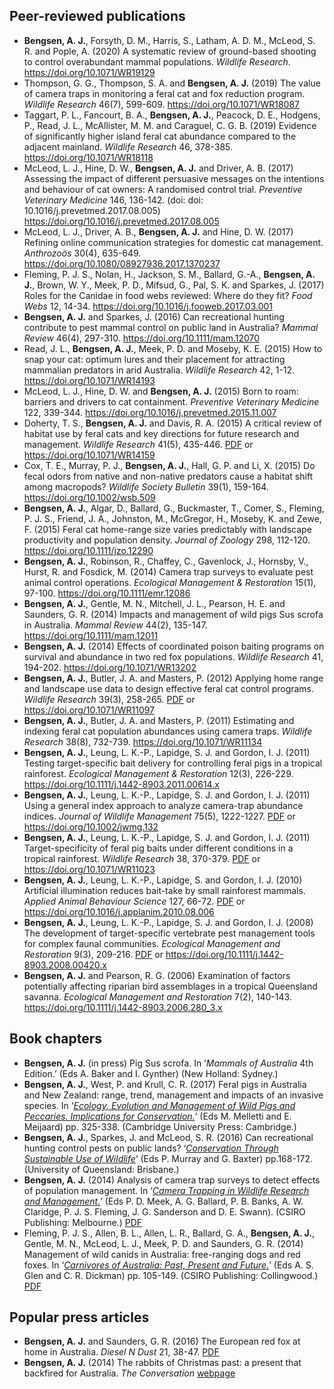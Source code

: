 Peer-reviewed publications
--------------------------

-   **Bengsen, A. J.**, Forsyth, D. M., Harris, S., Latham, A. D. M.,
    McLeod, S. R. and Pople, A. (2020) A systematic review of
    ground-based shooting to control overabundant mammal populations.
    *Wildlife Research*.
    <a href="https://doi.org/10.1071/WR19129" class="uri">https://doi.org/10.1071/WR19129</a>
-   Thompson, G. G., Thompson, S. A. and **Bengsen, A. J.** (2019) The
    value of camera traps in monitoring a feral cat and fox reduction
    program. *Wildlife Research* 46(7), 599-609.
    <a href="https://doi.org/10.1071/WR18087" class="uri">https://doi.org/10.1071/WR18087</a>
-   Taggart, P. L., Fancourt, B. A., **Bengsen, A. J.**, Peacock, D. E.,
    Hodgens, P., Read, J. L., McAllister, M. M. and Caraguel, C. G. B.
    (2019) Evidence of significantly higher island feral cat abundance
    compared to the adjacent mainland. *Wildlife Research* 46, 378-385.
    <a href="https://doi.org/10.1071/WR18118" class="uri">https://doi.org/10.1071/WR18118</a>
-   McLeod, L. J., Hine, D. W., **Bengsen, A. J.** and Driver, A.
    B. (2017) Assessing the impact of different persuasive messages on
    the intentions and behaviour of cat owners: A randomised control
    trial. *Preventive Veterinary Medicine* 146, 136-142. (doi: doi:
    10.1016/j.prevetmed.2017.08.005)
    <a href="https://doi.org/10.1016/j.prevetmed.2017.08.005" class="uri">https://doi.org/10.1016/j.prevetmed.2017.08.005</a>
-   McLeod, L. J., Driver, A. B., **Bengsen, A. J.** and Hine, D.
    W. (2017) Refining online communication strategies for domestic cat
    management. *Anthrozoös* 30(4), 635-649.
    <a href="https://doi.org/10.1080/08927936.2017.1370237" class="uri">https://doi.org/10.1080/08927936.2017.1370237</a>
-   Fleming, P. J. S., Nolan, H., Jackson, S. M., Ballard, G.-A.,
    **Bengsen, A. J.**, Brown, W. Y., Meek, P. D., Mifsud, G., Pal, S. K. and
    Sparkes, J. (2017) Roles for the Canidae in food webs reviewed:
    Where do they fit? *Food Webs* 12, 14-34.
    <a href="https://doi.org/10.1016/j.fooweb.2017.03.001" class="uri">https://doi.org/10.1016/j.fooweb.2017.03.001</a>
-   **Bengsen, A. J.** and Sparkes, J. (2016) Can recreational hunting
    contribute to pest mammal control on public land in Australia?
    *Mammal Review* 46(4), 297-310.
    <a href="https://doi.org/10.1111/mam.12070" class="uri">https://doi.org/10.1111/mam.12070</a>
-   Read, J. L., **Bengsen, A. J.**, Meek, P. D. and Moseby, K.
    E. (2015) How to snap your cat: optimum lures and their placement
    for attracting mammalian predators in arid Australia. *Wildlife
    Research* 42, 1-12.
    <a href="https://doi.org/10.1071/WR14193" class="uri">https://doi.org/10.1071/WR14193</a>
-   McLeod, L. J., Hine, D. W. and **Bengsen, A. J.** (2015) Born to
    roam: barriers and drivers to cat containment. *Preventive
    Veterinary Medicine* 122, 339-344.
    <a href="https://doi.org/10.1016/j.prevetmed.2015.11.007" class="uri">https://doi.org/10.1016/j.prevetmed.2015.11.007</a>
-   Doherty, T. S., **Bengsen, A. J.** and Davis, R. A. (2015) A
    critical review of habitat use by feral cats and key directions for
    future research and management. *Wildlife Research* 41(5), 435-446.
    [PDF](https://ro.ecu.edu.au/cgi/viewcontent.cgi?referer=https://scholar.google.com/&httpsredir=1&article=1350&context=ecuworkspost2013)
    or
    <a href="https://doi.org/10.1071/WR14159" class="uri">https://doi.org/10.1071/WR14159</a>
-   Cox, T. E., Murray, P. J., **Bengsen, A. J.**, Hall, G. P. and
    Li, X. (2015) Do fecal odors from native and non-native predators
    cause a habitat shift among macropods? *Wildlife Society Bulletin*
    39(1), 159-164.
    <a href="https://doi.org/10.1002/wsb.509" class="uri">https://doi.org/10.1002/wsb.509</a>
-   **Bengsen, A. J.**, Algar, D., Ballard, G., Buckmaster, T., Comer,
    S., Fleming, P. J. S., Friend, J. A., Johnston, M., McGregor, H.,
    Moseby, K. and Zewe, F. (2015) Feral cat home-range size varies
    predictably with landscape productivity and population density.
    *Journal of Zoology* 298, 112-120.
    <a href="https://doi.org/10.1111/jzo.12290" class="uri">https://doi.org/10.1111/jzo.12290</a>
-   **Bengsen, A. J.**, Robinson, R., Chaffey, C., Gavenlock, J.,
    Hornsby, V., Hurst, R. and Fosdick, M. (2014) Camera trap surveys to
    evaluate pest animal control operations. *Ecological Management &
    Restoration* 15(1), 97-100.
    <a href="https://doi.org/10.1111/emr.12086" class="uri">https://doi.org/10.1111/emr.12086</a>
-   **Bengsen, A. J.**, Gentle, M. N., Mitchell, J. L., Pearson, H. E.
    and Saunders, G. R. (2014) Impacts and management of wild pigs Sus
    scrofa in Australia. *Mammal Review* 44(2), 135-147.
    <a href="https://doi.org/10.1111/mam.12011" class="uri">https://doi.org/10.1111/mam.12011</a>
-   **Bengsen, A. J.** (2014) Effects of coordinated poison baiting
    programs on survival and abundance in two red fox populations.
    *Wildlife Research* 41, 194-202.
    <a href="https://doi.org/10.1071/WR13202" class="uri">https://doi.org/10.1071/WR13202</a>
-   **Bengsen, A. J.**, Butler, J. A. and Masters, P. (2012) Applying
    home range and landscape use data to design effective feral cat
    control programs. *Wildlife Research* 39(3), 258-265.
    [PDF](https://www.researchgate.net/profile/Andrew_Bengsen/publication/230563548_Applying_home-range_and_landscape-use_data_to_design_effective_feral-cat_control_programs/links/0912f50187c04dc4b2000000/Applying-home-range-and-landscape-use-data-to-design-effective-feral-cat-control-programs.pdf)
    or
    <a href="https://doi.org/10.1071/WR11097" class="uri">https://doi.org/10.1071/WR11097</a>
-   **Bengsen, A. J.**, Butler, J. A. and Masters, P. (2011) Estimating
    and indexing feral cat population abundances using camera traps.
    *Wildlife Research* 38(8), 732-739.
    <a href="https://doi.org/10.1071/WR11134" class="uri">https://doi.org/10.1071/WR11134</a>
-   **Bengsen, A. J.**, Leung, L. K.-P., Lapidge, S. J. and Gordon, I.
    J. (2011) Testing target-specific bait delivery for controlling
    feral pigs in a tropical rainforest. *Ecological Management &
    Restoration* 12(3), 226-229.
    <a href="https://doi.org/10.1111/j.1442-8903.2011.00614.x" class="uri">https://doi.org/10.1111/j.1442-8903.2011.00614.x</a>
-   **Bengsen, A. J.**, Leung, L. K.-P., Lapidge, S. J. and Gordon, I.
    J. (2011) Using a general index approach to analyze camera-trap
    abundance indices. *Journal of Wildlife Management* 75(5),
    1222-1227.
    [PDF](https://search.proquest.com/docview/919424978/fulltextPDF/D21AF78ACEF84347PQ/1?accountid=28297)
    or
    <a href="https://doi.org/10.1002/jwmg.132" class="uri">https://doi.org/10.1002/jwmg.132</a>
-   **Bengsen, A. J.**, Leung, L. K.-P., Lapidge, S. J. and Gordon, I.
    J. (2011) Target-specificity of feral pig baits under different
    conditions in a tropical rainforest. *Wildlife Research* 38,
    370-379. [PDF](https://www.researchgate.net/publication/230563552_Target-specificity_of_feral_pig_baits_under_different_conditions_in_a_tropical_rainforest) or 
    <a href="https://doi.org/10.1071/WR11023" class="uri">https://doi.org/10.1071/WR11023</a> 
-   **Bengsen, A. J.**, Leung, L. K.-P., Lapidge, S. and Gordon, I.
    J. (2010) Artificial illumination reduces bait-take by small
    rainforest mammals. *Applied Animal Behaviour Science* 127, 66-72.
    [PDF](https://s3.amazonaws.com/academia.edu.documents/49908109/Artificial_illumination_reduces_bait-tak20161027-13702-he7s53.pdf?response-content-disposition=inline%3B%20filename%3DArtificial_illumination_reduces_bait-tak.pdf&X-Amz-Algorithm=AWS4-HMAC-SHA256&X-Amz-Credential=ASIATUSBJ6BAIWREH7BN%2F20200517%2Fus-east-1%2Fs3%2Faws4_request&X-Amz-Date=20200517T204100Z&X-Amz-Expires=3600&X-Amz-SignedHeaders=host&X-Amz-Security-Token=IQoJb3JpZ2luX2VjEH0aCXVzLWVhc3QtMSJIMEYCIQCWLhTuKyCrzkEnM3%2BlhTLU05XFCtzSqaoSdWJUPfqozwIhALVH4GvAp4oakjTQqBLMm30J4pRgJdMz5WpqEtR2QD7JKr0DCMX%2F%2F%2F%2F%2F%2F%2F%2F%2F%2FwEQABoMMjUwMzE4ODExMjAwIgwPNk7iNAPNKPqA0BUqkQM7HUPZUUpj234SH3dXDJz3uYo21HTkwzBO1d1sdDClief4I%2FvwRfSP5zKjG3aUdZ3SSQIFz8BnR%2B6Ej%2BlbJQKhX2HRE2dlaoq7jAIEXfKeC7oQK4ASprWX3jB%2F8iSfjyp7vpvIjAQMx2X72HHxFTj5bXpZ0yTMY4WQCih5EvJbdM6gCJlmWPu18u3IF2n7UEa%2Fgs0Rv%2Fez4xkkHbS%2FqW%2B%2BstuptkfO3x%2FI0KrFFf2BuUMg%2FWoIehABFZUZ%2FwJyvN%2FX%2BAaGsM2G2%2BUyF1H4q98tTQ4NBktBxvpAgJXbzu7Y65aZbCVLrYq%2BDH9KQNhSTk4YTeX%2BdvFsNXKHLgBWB%2Fyjw3ZiiIDi4Doq%2FFudIqgvYJNVVmR1WEETjPCgiPcah%2BR6MGp1bO%2BDNB3EH3vQU%2FgdZmLV5JE3XcZrFNfKoAqNBGQZDX%2FosJnBpRc8duXFOYbtfMdqQq5TupDsbHqO6kqtFfyLNbjeVKhF7wpR%2Bu31WpCBZVHwNi%2FbrhZ%2FbENYnqqaUxbUqAqXleJLxLgQo6OhPTCouIb2BTrqAWUQ3wrIV1I2ChMsRsojqCt8Rm16DCOGEoqgE9ceiJF6hJgP%2FOJ%2FQm28eQblktRBHpuywO8V1eMkbzHZQvpLJPPSjdxNixm2klAG0PBgFUkPmu5JH46n5Jvr416QqY%2F8W24MohmyGz8xMVZeAFonR4G22UfcixXYu7ArL7Jp6fI%2Br5oc4ejR4EcZZMPNLm8fOCvqDVD6QynoT7QYw0Go4KKLaEydJ77Kpdt0kjBggqgVfdUl3Y0n7RaaOdAaW3OGEduugb4P6h%2FLRdN%2BOOn36qPjwIOSE8zw%2B16YDjQc5QbKwyjbAtyYja1REw%3D%3D&X-Amz-Signature=cfb6d2c4b1771db61ae66f1c59cfdf28b63b6cf79f352c2f88f32c20cb4f3a5e)
    or
    <a href="https://doi.org/10.1016/j.applanim.2010.08.006" class="uri">https://doi.org/10.1016/j.applanim.2010.08.006</a>
-   **Bengsen, A. J.**, Leung, L. K.-P., Lapidge, S. J. and Gordon, I.
    J. (2008) The development of target-specific vertebrate pest
    management tools for complex faunal communities. *Ecological
    Management and Restoration* 9(3), 209-216.
    [PDF](https://d1wqtxts1xzle7.cloudfront.net/49908102/The_development_of_target-specific_verte20161027-13713-1d8s0y1.pdf?1477567984=&response-content-disposition=inline%3B+filename%3DThe_development_of_target-specific_verte.pdf&Expires=1595805931&Signature=Zl~zK4PXe4uOvc5wGng-n1zdXdYLT7oy8~rTE1pKIaHfMcdK3cjWVuB5emck1tJgqiuCTb110ou381MpFIeZO7prOzPTCKdg7RsdWaxhitQsoiT0knnnkKx8LPvrU~4hPvRFwayYz0Na2aDTI~lT80pXiDTRq8xklhbs7VFsc1ivsvnRNxdZTFVIhAntOx3XXHTNLvJ~SqBHlDoSa2d~1JP46Trz4jCpAsmEwqszIqbpsNDbJ-9BpNigChYuexRheh1X46tulON1ecR8mZMrsGNUQLKyM4sUkKqWgH~wY37pdHa7kn-KF7gM4WwF7LcvrVOtsPmr3uX0dD-Za3~JWQ__&Key-Pair-Id=APKAJLOHF5GGSLRBV4ZA)
    or
    <a href="https://doi.org/10.1111/j.1442-8903.2008.00420.x" class="uri">https://doi.org/10.1111/j.1442-8903.2008.00420.x</a>
-   **Bengsen, A. J.** and Pearson, R. G. (2006) Examination of factors
    potentially affecting riparian bird assemblages in a tropical
    Queensland savanna. *Ecological Management and Restoration* 7(2),
    140-143.
    <a href="https://doi.org/10.1111/j.1442-8903.2006.280_3.x" class="uri">https://doi.org/10.1111/j.1442-8903.2006.280_3.x</a>

Book chapters
-------------

-   **Bengsen, A. J.** (in press) Pig Sus scrofa. In ‘*Mammals of
    Australia* 4th Edition.’ (Eds A. Baker and I. Gynther) (New Holland:
    Sydney.)
-   **Bengsen, A. J.**, West, P. and Krull, C. R. (2017) Feral pigs in
    Australia and New Zealand: range, trend, management and impacts of
    an invasive species. In ‘*[Ecology, Evolution and Management of Wild
    Pigs and Peccaries. Implications for
    Conservation.](https://www.cambridge.org/au/academic/subjects/life-sciences/ecology-and-conservation/ecology-conservation-and-management-wild-pigs-and-peccaries?format=HB)*’
    (Eds M. Melletti and E. Meijaard) pp. 325-338. (Cambridge University
    Press: Cambridge.)
-   **Bengsen, A. J.**, Sparkes, J. and McLeod, S. R. (2016) Can
    recreational hunting control pests on public lands? ‘*[Conservation
    Through Sustainable Use of
    Wildlife](https://ssaa.org.au/publications/advances-in-conservation-through-sustainable-use-of-wildlife)*’
    (Eds P. Murray and G. Baxter) pp.168-172. (University of Queensland:
    Brisbane.)
-   **Bengsen, A. J.** (2014) Analysis of camera trap surveys to detect
    effects of population management. In ‘*[Camera Trapping in Wildlife
    Research and Management.](https://www.publish.csiro.au/book/7150/)*’
    (Eds P. D. Meek, A. G. Ballard, P. B. Banks, A. W. Claridge, P.
    J. S. Fleming, J. G. Sanderson and D. E. Swann). (CSIRO Publishing:
    Melbourne.)
    [PDF](https://www.researchgate.net/profile/Andrew_Bengsen/publication/283506026_Analysis_of_camera_trap_surveys_to_detect_effects_of_population_management/links/563bf38408aec6f17dd4f1f3/Analysis-of-camera-trap-surveys-to-detect-effects-of-population-management.pdf)
-   Fleming, P. J. S., Allen, B. L., Allen, L. R., Ballard, G. A.,
    **Bengsen, A. J.**, Gentle, M. N., McLeod, L. J., Meek, P. D. and
    Saunders, G. R. (2014) Management of wild canids in Australia:
    free-ranging dogs and red foxes. In ‘*[Carnivores of Australia:
    Past, Present and
    Future.](https://www.publish.csiro.au/book/6708/)*’ (Eds A. S. Glen
    and C. R. Dickman) pp. 105-149. (CSIRO Publishing: Collingwood.)
    [PDF](https://www.researchgate.net/profile/Lee_Allen4/publication/272745692_Management_of_wild_canids_in_Australia_free-ranging_dogs_and_red_foxes/links/5570c84508ae2f213c2238eb/Management-of-wild-canids-in-Australia-free-ranging-dogs-and-red-foxes.pdf)

Popular press articles
----------------------

-   **Bengsen, A. J.** and Saunders, G. R. (2016) The European red fox
    at home in Australia. *Diesel N Dust* 21, 38-47.
    [PDF](https://www.researchgate.net/profile/Andrew_Bengsen/publication/306375054_The_European_Red_Fox_at_home_in_Australia/links/57bcd58c08aedf5f75eaa8bb/The-European-Red-Fox-at-home-in-Australia.pdf)
-   **Bengsen, A. J.** (2014) The rabbits of Christmas past: a present
    that backfired for Australia. *The Conversation*
    [webpage](https://theconversation.com/the-rabbits-of-christmas-past-a-present-that-backfired-for-australia-35544)
